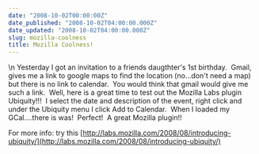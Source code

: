 ```yaml
---
date: "2008-10-02T00:00:00Z"
date_published: "2008-10-02T04:00:00.000Z"
date_updated: "2008-10-02T04:00:00.000Z"
slug: mozilla-coolness
title: Mozilla Coolness!
---
```


\n    Yesterday I got an invitation to a friends daugthter's 1st birthday.  Gmail, gives me a link to google maps to find the location (no...don't need a map) but there is no link to calendar.  You would think that gmail would give me such a link.  Well, here is a great time to test out the Mozilla Labs plugin Ubiquity!!!  I select the date and description of the event, right click and under the Ubiquity menu I click Add to Calendar.  When I loaded my GCal....there is was!  Perfect!  A great Mozilla plugin!!

For more info: try this [http://labs.mozilla.com/2008/08/introducing-ubiquity/](http://labs.mozilla.com/2008/08/introducing-ubiquity/)
